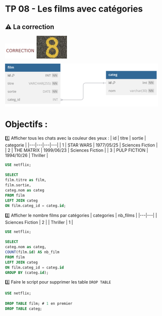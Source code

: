 # TP 08 - Les films avec catégories
## :warning: La correction

<img src="../../img/c.webp" width="100">  <img src="../../img/eight.webp" width="100"> 

<img src="../../img/05/film_categ.svg" width="600">



# Objectifs :
:one: Afficher tous les chats avec la couleur des yeux :
| id | titre | sortie | categorie |
|---|---|---|---|
| 1 | STAR WARS | 1977/05/25 | Sciences Fiction |
| 2 | THE MATRIX | 1999/06/23 | Sciences Fiction |
| 3 | PULP FICTION | 1994/10/26 | Thriller |

```sql
USE netflix;

SELECT 
film.titre as film,
film.sortie,
categ.nom as categ
FROM film
LEFT JOIN categ 
ON film.categ_id = categ.id;
```

:two: Afficher le nombre films par catégories
| categories | nb_films |
|---|---|
| Sciences Fiction | 2 |
| Thriller | 1 |
```sql
USE netflix;

SELECT 
categ.nom as categ,
COUNT(film.id) AS nb_film
FROM film
LEFT JOIN categ 
ON film.categ_id = categ.id
GROUP BY (categ.id);
```
:three: Faire le script pour supprimer les table <code>DROP TABLE</code>
```sql
USE netflix;

DROP TABLE film; # 1 en premier
DROP TABLE categ;
```